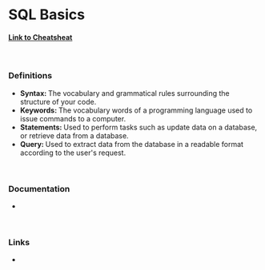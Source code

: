 <h1>SQL Basics</h1>
<h4><a href="https://github.com/JacobWylie/sql-basics/blob/master/cheatsheat.md">Link to Cheatsheat</a></h4>
<br>
<h3>Definitions</h3>
<ul>
	<li><strong>Syntax: </strong>The vocabulary and grammatical rules surrounding the structure of your code.</li>
	<li><strong>Keywords: </strong>The vocabulary words of a programming language used to issue commands to a computer.</li>
	<li><strong>Statements: </strong>Used to perform tasks such as update data on a database, or retrieve data from a database.</li>
	<li><strong>Query: </strong>Used to extract data from the database in a readable format according to the user's request.</li>
</ul>

<br>

<h3>Documentation</h3>
<ul>
	<li></li>
</ul>

<br>

<h3>Links</h3>
<ul>
	<li></li>
</ul>

